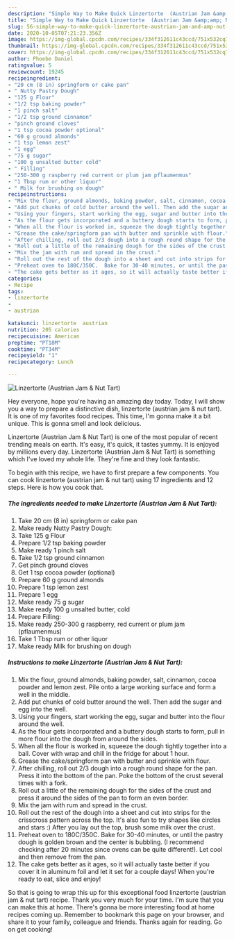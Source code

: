 ```yaml
---
description: "Simple Way to Make Quick Linzertorte  (Austrian Jam &amp;amp; Nut Tart)"
title: "Simple Way to Make Quick Linzertorte  (Austrian Jam &amp;amp; Nut Tart)"
slug: 56-simple-way-to-make-quick-linzertorte-austrian-jam-and-amp-nut-tart
date: 2020-10-05T07:21:23.356Z
image: https://img-global.cpcdn.com/recipes/334f312611c43ccd/751x532cq70/linzertorte-austrian-jam-nut-tart-recipe-main-photo.jpg
thumbnail: https://img-global.cpcdn.com/recipes/334f312611c43ccd/751x532cq70/linzertorte-austrian-jam-nut-tart-recipe-main-photo.jpg
cover: https://img-global.cpcdn.com/recipes/334f312611c43ccd/751x532cq70/linzertorte-austrian-jam-nut-tart-recipe-main-photo.jpg
author: Phoebe Daniel
ratingvalue: 5
reviewcount: 19245
recipeingredient:
- "20 cm (8 in) springform or cake pan"
- " Nutty Pastry Dough"
- "125 g Flour"
- "1/2 tsp baking powder"
- "1 pinch salt"
- "1/2 tsp ground cinnamon"
- "pinch ground cloves"
- "1 tsp cocoa powder optional"
- "60 g ground almonds"
- "1 tsp lemon zest"
- "1 egg"
- "75 g sugar"
- "100 g unsalted butter cold"
- " Filling"
- "250-300 g raspberry red current or plum jam pflaumenmus"
- "1 Tbsp rum or other liquor"
- " Milk for brushing on dough"
recipeinstructions:
- "Mix the flour, ground almonds, baking powder, salt, cinnamon, cocoa powder and lemon zest. Pile onto a large working surface and form a well in the middle."
- "Add put chunks of cold butter around the well. Then add the sugar and egg into the well."
- "Using your fingers, start working the egg, sugar and butter into the flour around the well."
- "As the flour gets incorporated and a buttery dough starts to form, pull in more flour into the dough from around the sides."
- "When all the flour is worked in, squeeze the dough tightly together into a ball. Cover with wrap and chill in the fridge for about 1 hour."
- "Grease the cake/springform pan with butter and sprinkle with flour."
- "After chilling, roll out 2/3 dough into a rough round shape for the pan. Press it into the bottom of the pan.  Poke the bottom of the crust several times with a fork."
- "Roll out a little of the remaining dough for the sides of the crust and press it around the sides of the pan to form an even border."
- "Mix the jam with rum and spread in the crust."
- "Roll out the rest of the dough into a sheet and cut into strips for the crisscross pattern across the top. It&#39;s also fun to try shapes like circles and stars :) After you lay out the top, brush some milk over the crust."
- "Preheat oven to 180C/350C.  Bake for 30-40 minutes, or until the pastry dough is golden brown and the center is bubbling. (I recommend checking after 20 minutes since ovens can be quite different!). Let cool and then remove from the pan."
- "The cake gets better as it ages, so it will actually taste better if you cover it in aluminum foil and let it set for a couple days! When you&#39;re ready to eat, slice and enjoy!"
categories:
- Recipe
tags:
- linzertorte
- 
- austrian

katakunci: linzertorte  austrian 
nutrition: 205 calories
recipecuisine: American
preptime: "PT18M"
cooktime: "PT34M"
recipeyield: "1"
recipecategory: Lunch

---
```



![Linzertorte  (Austrian Jam &amp; Nut Tart)](https://img-global.cpcdn.com/recipes/334f312611c43ccd/751x532cq70/linzertorte-austrian-jam-nut-tart-recipe-main-photo.jpg)

Hey everyone, hope you're having an amazing day today. Today, I will show you a way to prepare a distinctive dish, linzertorte  (austrian jam &amp; nut tart). It is one of my favorites food recipes. This time, I'm gonna make it a bit unique. This is gonna smell and look delicious.

Linzertorte  (Austrian Jam &amp; Nut Tart) is one of the most popular of recent trending meals on earth. It's easy, it's quick, it tastes yummy. It is enjoyed by millions every day. Linzertorte  (Austrian Jam &amp; Nut Tart) is something which I've loved my whole life. They're fine and they look fantastic.




To begin with this recipe, we have to first prepare a few components. You can cook linzertorte  (austrian jam &amp; nut tart) using 17 ingredients and 12 steps. Here is how you cook that.

<!--inarticleads1-->

##### The ingredients needed to make Linzertorte  (Austrian Jam &amp; Nut Tart):

1. Take 20 cm (8 in) springform or cake pan
1. Make ready  Nutty Pastry Dough:
1. Take 125 g Flour
1. Prepare 1/2 tsp baking powder
1. Make ready 1 pinch salt
1. Take 1/2 tsp ground cinnamon
1. Get pinch ground cloves
1. Get 1 tsp cocoa powder (optional)
1. Prepare 60 g ground almonds
1. Prepare 1 tsp lemon zest
1. Prepare 1 egg
1. Make ready 75 g sugar
1. Make ready 100 g unsalted butter, cold
1. Prepare  Filling:
1. Make ready 250-300 g raspberry, red current or plum jam (pflaumenmus)
1. Take 1 Tbsp rum or other liquor
1. Make ready  Milk for brushing on dough




<!--inarticleads2-->

##### Instructions to make Linzertorte  (Austrian Jam &amp; Nut Tart):

1. Mix the flour, ground almonds, baking powder, salt, cinnamon, cocoa powder and lemon zest. Pile onto a large working surface and form a well in the middle.
1. Add put chunks of cold butter around the well. Then add the sugar and egg into the well.
1. Using your fingers, start working the egg, sugar and butter into the flour around the well.
1. As the flour gets incorporated and a buttery dough starts to form, pull in more flour into the dough from around the sides.
1. When all the flour is worked in, squeeze the dough tightly together into a ball. Cover with wrap and chill in the fridge for about 1 hour.
1. Grease the cake/springform pan with butter and sprinkle with flour.
1. After chilling, roll out 2/3 dough into a rough round shape for the pan. Press it into the bottom of the pan.  Poke the bottom of the crust several times with a fork.
1. Roll out a little of the remaining dough for the sides of the crust and press it around the sides of the pan to form an even border.
1. Mix the jam with rum and spread in the crust.
1. Roll out the rest of the dough into a sheet and cut into strips for the crisscross pattern across the top. It&#39;s also fun to try shapes like circles and stars :) After you lay out the top, brush some milk over the crust.
1. Preheat oven to 180C/350C.  Bake for 30-40 minutes, or until the pastry dough is golden brown and the center is bubbling. (I recommend checking after 20 minutes since ovens can be quite different!). Let cool and then remove from the pan.
1. The cake gets better as it ages, so it will actually taste better if you cover it in aluminum foil and let it set for a couple days! When you&#39;re ready to eat, slice and enjoy!




So that is going to wrap this up for this exceptional food linzertorte  (austrian jam &amp; nut tart) recipe. Thank you very much for your time. I'm sure that you can make this at home. There's gonna be more interesting food at home recipes coming up. Remember to bookmark this page on your browser, and share it to your family, colleague and friends. Thanks again for reading. Go on get cooking!
